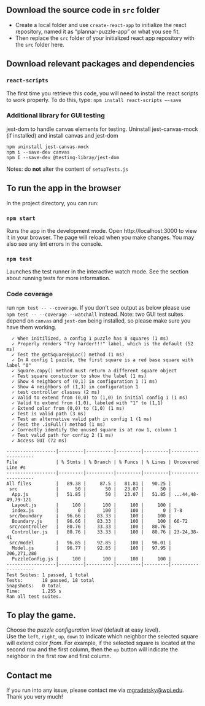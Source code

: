 ## Download the source code in `src` folder


- Create a local folder and use ```create-react-app``` to initialize the react repository, named it as “plannar-puzzle-app” or what you see fit.
- Then replace the `src` folder of your initialized react app repository with the `src` folder here. 

## Download relevant packages and dependencies

### ```react-scripts```

The first time you retrieve this code, you will need to install the react scripts to work properly. To do this, type:
```npm install react-scripts –-save```

### Additional library for GUI testing
jest-dom to handle canvas elements for testing. Uninstall jest-canvas-mock (if installed) and install canvas and jest-dom

```
npm uninstall jest-canvas-mock
npm i --save-dev canvas
npm I --save-dev @testing-libray/jest-dom
```
Notes: do **not** alter the content of `setupTests.js`

## To run the app in the browser

In the project directory, you can run:
### ```npm start``` 
Runs the app in the development mode.
Open http://localhost:3000 to view it in your browser.
The page will reload when you make changes.
You may also see any lint errors in the console.

### ```npm test``` 
Launches the test runner in the interactive watch mode.
See the section about running tests for more information.

### Code coverage
run ```npm test -- --coverage```. If you don't see output as below please use ```npm test -- --coverage --watchAll``` instead. Note: two GUI test suites depend on `canvas` and `jest-dom` being installed, so please make sure you have them working.
```
  ✓ When initilized, a config 1 puzzle has 8 squares (1 ms)
  ✓ Properly renders "Try harder!!!" label, which is the default (52 ms)
  ✓ Test the getSquareByLoc() method (1 ms)
  ✓ In A config 1 puzzle, the first square is a red base square with label "0"
  ✓ Square.copy() method must return a different square object
  ✓ Test square constuctor to show the label (1 ms)
  ✓ Show 4 neighbors of (0,1) in configuration 1 (1 ms)
  ✓ Show 4 neighbors of (1,3) in configuration 1
  ✓ test controller classes (2 ms)
  ✓ Valid to extend from (0,0) to (1,0) in initial config 1 (1 ms)
  ✓ Valid to extend from (1,0), labeled with "1" to (1,1)
  ✓ Extend color from (0,0) to (1,0) (1 ms)
  ✓ Test is valid path (3 ms)
  ✓ Test an alternative valid path in config 1 (1 ms)
  ✓ Test the .isFull() method (1 ms)
  ✓ Correctly identify the unused square is at row 1, column 1
  ✓ Test valid path for config 2 (1 ms)
  ✓ Access GUI (72 ms)

------------------|---------|----------|---------|---------|--------------------
File              | % Stmts | % Branch | % Funcs | % Lines | Uncovered Line #s  
------------------|---------|----------|---------|---------|--------------------
All files         |   89.38 |     87.5 |   81.81 |   90.25 |                    
 src              |      50 |       50 |   23.07 |      50 |                    
  App.js          |   51.85 |       50 |   23.07 |   51.85 | ...44,48-49,79-121 
  Layout.js       |     100 |      100 |     100 |     100 |                    
  index.js        |       0 |      100 |     100 |       0 | 7-8                
 src/boundary     |   96.66 |    83.33 |     100 |     100 |                    
  Boundary.js     |   96.66 |    83.33 |     100 |     100 | 66-72              
 src/controller   |   80.76 |    33.33 |     100 |   80.76 |                    
  Controller.js   |   80.76 |    33.33 |     100 |   80.76 | 23-24,38-41        
 src/model        |   96.85 |    92.85 |     100 |   98.01 |                    
  Model.js        |   96.77 |    92.85 |     100 |   97.95 | 206,271,286        
  PuzzleConfig.js |     100 |      100 |     100 |     100 |                    
------------------|---------|----------|---------|---------|--------------------
Test Suites: 1 passed, 1 total
Tests:       18 passed, 18 total
Snapshots:   0 total
Time:        1.255 s
Ran all test suites.
```
## To play the game.

Choose the *puzzle configuration level* (default at easy level). \
Use the `left`, `right`, `up`, `down` to indicate which neighbor the selected square will extend color *from*. For example, if the selected square is located at the second row and the first column, then the `up` button will indicate the neighbor in the first row and first column.

## Contact me

If you run into any issue, please contact me via mgradetsky@wpi.edu. Thank you very much!
